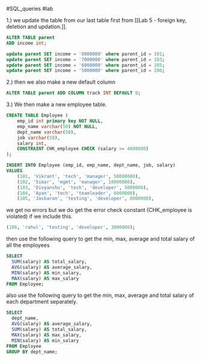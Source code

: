 #SQL_queries #lab 

1.) we update the table from our last table first from [[Lab 5 - foreign key, deletion and updation.]]. 

```sql
ALTER TABLE parent
ADD income int;

update parent SET income = '8000000' where parent_id = 101;
update parent SET income = '7000000' where parent_id = 103;
update parent SET income = '6000000' where parent_id = 105;
update parent SET income = '5000000' where parent_id = 200;
```

2.) then we also make a new default column

```sql
ALTER TABLE parent ADD COLUMN track INT DEFAULT 0;
```

3.) We then make a new employee table.

```sql
CREATE TABLE Employee (
    emp_id int primary key NOT NULL,
    emp_name varchar(50) NOT NULL,
    dept_name varchar(50),
    job varchar(50),
    salary int,
    CONSTRAINT CHK_employee CHECK (salary >= 4000000)
);

INSERT INTO Employee (emp_id, emp_name, dept_name, job, salary)
VALUES
    (101, 'Vikrant', 'tech', 'manager', 50000000),
	(102, 'Simar', 'mgmt', 'manager', 10000000),
	(103, 'Divyanshu', 'tech', 'developer', 5000000),
	(104, 'Ayan', 'tech', 'teamleader', 6000000),
	(105, 'Jaskaran', 'testing', 'developer', 8000000),
```

we get no errors but we do get the error check constant (CHK_employee is violated) if we include this.

```sql
(106, 'rahul', 'testing', 'developer', 3000000);
```


then use the following query to get the min, max, average and total salary of all the employees

```sql
SELECT
  SUM(salary) AS total_salary,
  AVG(salary) AS average_salary,
  MIN(salary) AS min_salary,
  MAX(salary) AS max_salary
FROM Employee;
```


also use the following query to get the min, max, average and total salary of each department separately.

```sql
SELECT
  dept_name,
  AVG(salary) AS average_salary,
  SUM(salary) AS total_salary,
  MAX(salary) AS max_salary,
  MIN(salary) AS min_salary
FROM Employee
GROUP BY dept_name;
```

